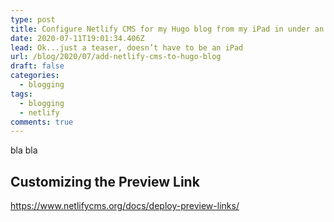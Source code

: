 ```yaml
---
type: post
title: Configure Netlify CMS for my Hugo blog from my iPad in under an hour
date: 2020-07-11T19:01:34.406Z
lead: Ok...just a teaser, doesn’t have to be an iPad
url: /blog/2020/07/add-netlify-cms-to-hugo-blog
draft: false
categories:
  - blogging
tags:
  - blogging
  - netlify
comments: true
---
```

bla bla

## Customizing the Preview Link

https://www.netlifycms.org/docs/deploy-preview-links/
